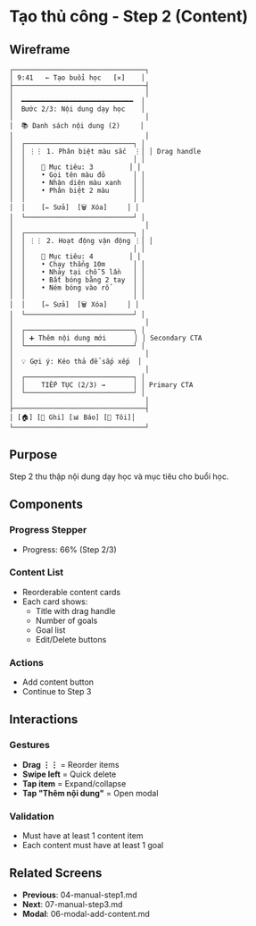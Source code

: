 # Tạo thủ công - Step 2 (Content)

## Wireframe

```
┌─────────────────────────────────┐
│ 9:41   ← Tạo buổi học   [✕]    │
├─────────────────────────────────┤
│                                 │
│  ━━━━━━━━━━━━━━━━━━━━━━━━━━━━  │
│  Bước 2/3: Nội dung dạy học    │
│                                 │
│  📚 Danh sách nội dung (2)     │
│                                 │
│  ┌───────────────────────────┐ │
│  │ ⋮⋮ 1. Phân biệt màu sắc  ⋮│ │ Drag handle
│  │                           │ │
│  │    🎯 Mục tiêu: 3         │ │
│  │    • Gọi tên màu đỏ       │ │
│  │    • Nhận diện màu xanh   │ │
│  │    • Phân biệt 2 màu      │ │
│  │                           │ │
│  │    [✏️ Sửa]  [🗑️ Xóa]     │ │
│  └───────────────────────────┘ │
│                                 │
│  ┌───────────────────────────┐ │
│  │ ⋮⋮ 2. Hoạt động vận động ⋮│ │
│  │                           │ │
│  │    🎯 Mục tiêu: 4         │ │
│  │    • Chạy thẳng 10m       │ │
│  │    • Nhảy tại chỗ 5 lần   │ │
│  │    • Bắt bóng bằng 2 tay  │ │
│  │    • Ném bóng vào rổ      │ │
│  │                           │ │
│  │    [✏️ Sửa]  [🗑️ Xóa]     │ │
│  └───────────────────────────┘ │
│                                 │
│  ┌───────────────────────────┐ │
│  │ ➕ Thêm nội dung mới       │ │ Secondary CTA
│  └───────────────────────────┘ │
│                                 │
│  💡 Gợi ý: Kéo thả để sắp xếp  │
│                                 │
│  ┌───────────────────────────┐ │
│  │    TIẾP TỤC (2/3) →       │ │ Primary CTA
│  └───────────────────────────┘ │
│                                 │
├─────────────────────────────────┤
│ [🏠] [📝 Ghi] [📊 Báo] [👤 Tôi]│
└─────────────────────────────────┘
```

## Purpose

Step 2 thu thập nội dung dạy học và mục tiêu cho buổi học.

## Components

### Progress Stepper

- Progress: 66% (Step 2/3)

### Content List

- Reorderable content cards
- Each card shows:
  - Title with drag handle
  - Number of goals
  - Goal list
  - Edit/Delete buttons

### Actions

- Add content button
- Continue to Step 3

## Interactions

### Gestures

- **Drag ⋮⋮** = Reorder items
- **Swipe left** = Quick delete
- **Tap item** = Expand/collapse
- **Tap "Thêm nội dung"** = Open modal

### Validation

- Must have at least 1 content item
- Each content must have at least 1 goal

## Related Screens

- **Previous**: 04-manual-step1.md
- **Next**: 07-manual-step3.md
- **Modal**: 06-modal-add-content.md
